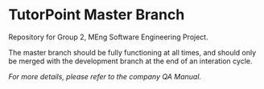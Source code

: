 # TutorPoint Master Branch
Repository for Group 2, MEng Software Engineering Project.

The master branch should be fully functioning at all times, and should only be merged with the development branch at the end of an interation cycle.

<i>For more details, please refer to the company QA Manual.</i> 
